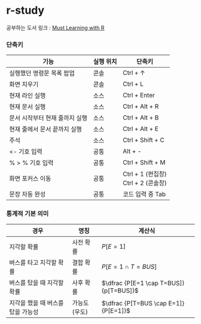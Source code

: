 # r-study

공부하는 도서 링크 : [Must Learning with R](https://wikidocs.net/book/4315)


### 단축키
| 기능                           | 실행 위치 | 단축키                                  |
| ------------------------------ | --------- | --------------------------------------- |
| 실행했던 명령문 목록 팝업      | 콘솔      | Ctrl + ↑                                |
| 화면 지우기                    | 콘솔      | Ctrl + L                                |
| 현재 라인 실행                 | 소스      | Ctrl + Enter                            |
| 현재 문서 실행                 | 소스      | Ctrl + Alt + R                          |
| 문서 시작부터 현재 줄까지 실행 | 소스      | Ctrl + Alt + B                          |
| 현재 줄에서 문서 끝까지 실행   | 소스      | Ctrl + Alt + E                          |
| 주석                           | 소스      | Ctrl + Shift + C                        |
| <- 기호 입력                   | 공통      | Alt + -                                 |
| % > % 기호 입력                | 공통      | Ctrl + Shift + M                        |
| 화면 포커스 이동               | 공통      | Ctrl + 1 (편집창)<br/>Ctrl + 2 (콘솔창) |
| 문장 자동 완성                 | 공통      | 코드 입력 중 Tab                        |



### 통계적 기본 의미

| 경우                              | 명칭         | 계산식                                 |
| --------------------------------- | ------------ | -------------------------------------- |
| 지각할 확률                       | 사전 확률    | $P[E = 1]$                             |
| 버스를 타고 지각할 확률           | 결합 확률    | $P[E=1  \cap T=BUS ]$                  |
| 버스를 탔을 때 지각할 확률        | 사후 확률    | $\dfrac {P[E=1 \cap T=BUS]}{p[T=BUS]}$ |
| 지각을 했을 때 버스를 탔을 가능성 | 가능도(우도) | $\dfrac {P[T=BUS \cap E=1]}{P[E=1]}$   |


